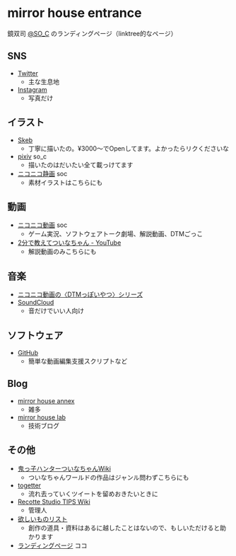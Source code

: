 # mirror house entrance

鏡双司 [@SO_C](https://twitter.com/SO_C) のランディングページ（linktree的なページ）

## SNS

* [Twitter](https://twitter.com/SO_C)
  * 主な生息地
* [Instagram](https://www.instagram.com/so_c.k/)
  * 写真だけ

## イラスト

* [Skeb](https://skeb.jp/@SO_C) 
  * 丁寧に描いたの。¥3000～でOpenしてます。よかったらリクくださいな
* [pixiv](https://www.pixiv.net/users/17301691) so_c
  * 描いたのはだいたい全て載っけてます
* [ニコニコ静画](https://seiga.nicovideo.jp/user/illust/13145014) soc
  * 素材イラストはこちらにも

## 動画

* [ニコニコ動画](https://www.nicovideo.jp/user/13145014) soc
  * ゲーム実況、ソフトウェアトーク劇場、解説動画、DTMごっこ
* [2分で教えてついなちゃん - YouTube](https://www.youtube.com/channel/UCASSVIUKXBTFcdeKm3r1QgA)
  * 解説動画のみこちらにも

## 音楽

* [ニコニコ動画の〈DTMっぽいやつ〉シリーズ](https://www.nicovideo.jp/series/172101)
* [SoundCloud](https://soundcloud.com/so-c-kagami)
  * 音だけでいい人向け

## ソフトウェア

* [GitHub](https://github.com/so-c)
  * 簡単な動画編集支援スクリプトなど

## Blog

* [mirror house annex](https://mirahalibrary.blogspot.com/)
  * 雑多
* [mirror house lab](https://mirahalab.blogspot.com/)
  * 技術ブログ

## その他

* [鬼っ子ハンターついなちゃんWiki](https://tsuinawiki.cyou/creater/%E9%8F%A1%E5%8F%8C%E5%8F%B8)
  * ついなちゃんワールドの作品はジャンル問わずこちらにも
* [togetter](https://togetter.com/id/SO_C)
  * 流れ去っていくツイートを留めおきたいときに
* [Recotte Studio TIPS Wiki](https://wikiwiki.jp/recosta/)
  * 管理人
* [欲しいものリスト](https://www.amazon.co.jp/hz/wishlist/ls/1NJZV3RGORDVP)
  * 創作の道具・資料はあるに越したことはないので、もしいただけると助かります
* [ランディングページ](https://so-c.github.io/) ココ